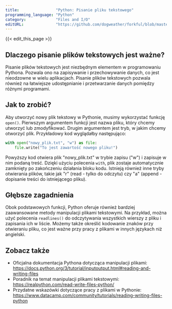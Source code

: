 ```yaml
---
title:                "Python: Pisanie pliku tekstowego"
programming_language: "Python"
category:             "Files and I/O"
editURL:              "https://github.com/dogweather/forkful/blob/master/content/pl/python/writing-a-text-file.md"
---
```


{{< edit_this_page >}}

## Dlaczego pisanie plików tekstowych jest ważne?

Pisanie plików tekstowych jest niezbędnym elementem w programowaniu Pythona. Pozwala ono na zapisywanie i przechowywanie danych, co jest nieodzowne w wielu aplikacjach. Pisanie plików tekstowych pozwala również na łatwiejsze udostępnianie i przetwarzanie danych pomiędzy różnymi programami.

## Jak to zrobić?

Aby utworzyć nowy plik tekstowy w Pythonie, musimy wykorzystać funkcję `open()`. Pierwszym argumentem funkcji jest nazwa pliku, który chcemy utworzyć lub zmodyfikować. Drugim argumentem jest tryb, w jakim chcemy otworzyć plik. Przykładowy kod wyglądałby następująco:

```Python
with open("nowy_plik.txt", "w") as file:
    file.write("To jest zawartość nowego pliku!")
```

Powyższy kod otwiera plik "nowy_plik.txt" w trybie zapisu ("w") i zapisuje w nim podaną treść. Dzięki użyciu polecenia `with`, plik zostaje automatycznie zamknięty po zakończeniu działania bloku kodu. Istnieją również inne tryby otwierania plików, takie jak "r" (read - tylko do odczytu) czy "a" (append - dopisanie treści do istniejącego pliku).

## Głębsze zagadnienia

Obok podstawowych funkcji, Python oferuje również bardziej zaawansowane metody manipulacji plikami tekstowymi. Na przykład, można użyć polecenia `readlines()` do odczytywania wszystkich wierszy z pliku i zapisania ich w liście. Możemy także określić kodowanie znaków przy otwieraniu pliku, co jest ważne przy pracy z plikami w innych językach niż angielski.

## Zobacz także

- Oficjalna dokumentacja Pythona dotycząca manipulacji plikami: https://docs.python.org/3/tutorial/inputoutput.html#reading-and-writing-files
- Poradnik na temat manipulacji plikami tekstowymi: https://realpython.com/read-write-files-python/
- Przydatne wskazówki dotyczące pracy z plikami w Pythonie: https://www.datacamp.com/community/tutorials/reading-writing-files-python